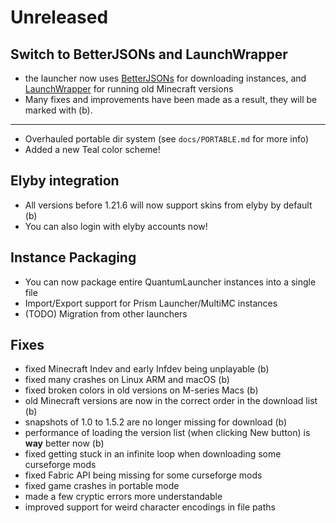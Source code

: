 # Unreleased

## Switch to BetterJSONs and LaunchWrapper
- the launcher now uses [BetterJSONs](https://github.com/MCPHackers/BetterJSONs/)
  for downloading instances, and [LaunchWrapper](https://github.com/MCPHackers/LaunchWrapper)
  for running old Minecraft versions
- Many fixes and improvements have been made as a result,
  they will be marked with (b).

---

- Overhauled portable dir system (see `docs/PORTABLE.md` for more info)
- Added a new Teal color scheme!

## Elyby integration
- All versions before 1.21.6 will now support skins from elyby by default (b)
- You can also login with elyby accounts now!

## Instance Packaging
- You can now package entire QuantumLauncher instances into a single file
- Import/Export support for Prism Launcher/MultiMC instances
- (TODO) Migration from other launchers

## Fixes
- fixed Minecraft Indev and early Infdev being unplayable (b)
- fixed many crashes on Linux ARM and macOS (b)
- fixed broken colors in old versions on M-series Macs (b)
- old Minecraft versions are now in the correct order in the download list (b)
- snapshots of 1.0 to 1.5.2 are no longer missing for download (b)
- performance of loading the version list
  (when clicking New button) is **way** better now (b)
- fixed getting stuck in an infinite loop when downloading some curseforge mods
- fixed Fabric API being missing for some curseforge mods
- fixed game crashes in portable mode
- made a few cryptic errors more understandable
- improved support for weird character encodings in file paths
